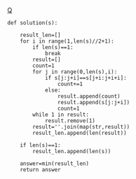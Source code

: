 [Q](https://programmers.co.kr/learn/courses/30/lessons/60057)

    def solution(s):    

        result_len=[]
        for i in range(1,len(s)//2+1):
            if len(s)==1:
                break
            result=[]
            count=1
            for j in range(0,len(s),i):
                if s[j:j+i]==s[j+i:j+i+i]:
                    count+=1
                else:
                    result.append(count)
                    result.append(s[j:j+i])
                    count=1
            while 1 in result:
                result.remove(1)
            result=''.join(map(str,result))
            result_len.append(len(result))

        if len(s)==1:
            result_len.append(len(s))

        answer=min(result_len)
        return answer
